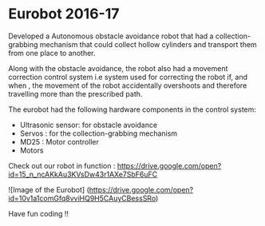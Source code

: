 # Eurobot 2016-17

Developed a Autonomous obstacle avoidance robot that had a collection-grabbing mechanism that could collect hollow cylinders and transport them from one place to another.

Along with the obstacle avoidance, the robot also had a movement correction control system  i.e system used for correcting the robot if, and when , the movement of  the robot accidentally overshoots and therefore travelling more than the prescribed path.

The eurobot had the following hardware components in the control system:
* Ultrasonic sensor: for obstacle avoidance
* Servos : for the collection-grabbing mechanism 
* MD25 : Motor controller
* Motors

Check out our robot in function : https://drive.google.com/open?id=15_n_ncAKkAu3KVsDw43r1AXe7SbF6uFC

![Image of the Eurobot]
(https://drive.google.com/open?id=10v1a1comGfq8vviHQ9H5CAuyCBessSRo)

Have fun coding !!
